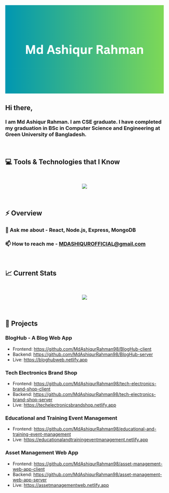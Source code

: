 <img src="https://raw.githubusercontent.com/MdAshiqurRahman98/MdAshiqurRahman98/main/images/Cover%20photo.png" />

## Hi there,

### I am Md Ashiqur Rahman. I am CSE graduate. I have completed my graduation in BSc in Computer Science and Engineering at Green University of Bangladesh.
<br>

## :computer: Tools & Technologies that I Know

<br>
<p align="center">
  <a href="https://skillicons.dev">
    <img src="https://skillicons.dev/icons?i=js,react,tailwind,html,css,firebase,nodejs,express,mongodb,git,figma,vscode,netlify,vercel&perline=5" />
  </a>
</p><br>

## ⚡ Overview

<!-- ### 🌱 I’m exploring - Next.js  -->
### 💬 Ask me about - React, Node.js, Express, MongoDB 
### 📫 How to reach me - MDASHIQUROFFICIAL@gmail.com
<br>

## :chart_with_upwards_trend: Current Stats

<br>
<p align="center">
  <img width="60%" src="https://github-readme-streak-stats.herokuapp.com?user=MdAshiqurRahman98&theme=soft-green&hide_border=true&background=0D1117&stroke=0D1117" />
</p><br>

## :book: Projects

### BlogHub - A Blog Web App

- Frontend: https://github.com/MdAshiqurRahman98/BlogHub-client
- Backend: https://github.com/MdAshiqurRahman98/BlogHub-server
- Live: https://bloghubweb.netlify.app

### Tech Electronics Brand Shop

- Frontend: https://github.com/MdAshiqurRahman98/tech-electronics-brand-shop-client
- Backend: https://github.com/MdAshiqurRahman98/tech-electronics-brand-shop-server
- Live: https://techelectronicsbrandshop.netlify.app

### Educational and Training Event Management

- Frontend: https://github.com/MdAshiqurRahman98/educational-and-training-event-management
- Live: https://educationalandtrainingeventmanagement.netlify.app

### Asset Management Web App

- Frontend: https://github.com/MdAshiqurRahman98/asset-management-web-app-client
- Backend: https://github.com/MdAshiqurRahman98/asset-management-web-app-server
- Live: https://assetmanagementweb.netlify.app
<br>